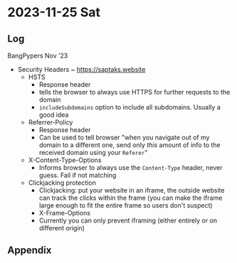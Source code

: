 # 2023-11-25 Sat

## Log

BangPypers Nov ’23
+ Security Headers ~ https://saptaks.website
	+ HSTS
		+ Response header
		+ tells the browser to always use HTTPS for further requests to the domain
		+ `includeSubdomains` option to include all subdomains. Usually a good idea
	+ Referrer-Policy
		+ Response header
		+ Can be used to tell browser "when you navigate out of my domain to a different one, send only _this_ amount of info to the received domain using your `Referer`"
	+ X-Content-Type-Options
		+ Informs browser to always use the `Content-Type` header, never guess. Fail if not matching
	+ Clickjacking protection
		+ Clickjacking: put your website in an iframe, the outside website can track the clicks within the frame (you can make the iframe large enough to fit the entire frame so users don't suspect)
		+ X-Frame-Options
		+ Currently you can only prevent iframing (either entirely or on different origin)
## Appendix
